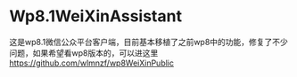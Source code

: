 # Wp8.1WeiXinAssistant
这是wp8.1微信公众平台客户端，目前基本移植了之前wp8中的功能，修复了不少问题，如果希望看wp8版本的，可以进这里
https://github.com/wlmnzf/wp8WeiXinPublic
